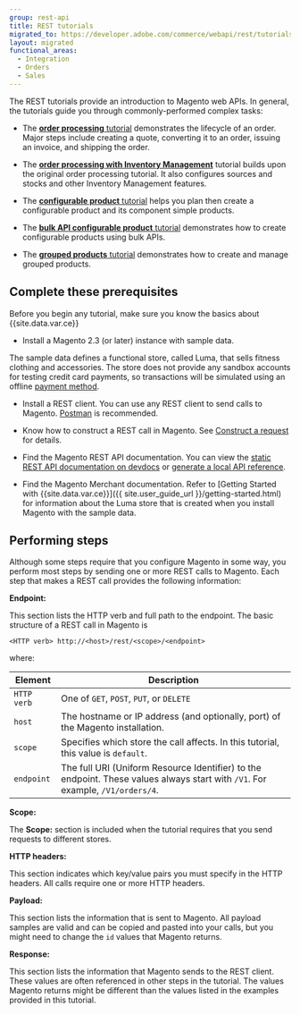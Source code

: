 ```yaml
---
group: rest-api
title: REST tutorials
migrated_to: https://developer.adobe.com/commerce/webapi/rest/tutorials/
layout: migrated
functional_areas:
  - Integration
  - Orders
  - Sales
---
```


The REST tutorials provide an introduction to Magento web APIs. In general, the tutorials guide you through commonly-performed complex tasks:

*  The [**order processing** tutorial](https://developer.adobe.com/commerce/webapi/rest/tutorials/orders/) demonstrates the lifecycle of an order. Major steps include creating a quote, converting it to an order, issuing an invoice, and shipping the order.

*  The [**order processing with Inventory Management**](https://developer.adobe.com/commerce/webapi/rest/tutorials/inventory/index) tutorial builds upon the original order processing tutorial. It also configures sources and stocks and other Inventory Management features.

*  The [**configurable product** tutorial](https://developer.adobe.com/commerce/webapi/rest/tutorials/configurable-product/) helps you plan then create a configurable product and its component simple products.

*  The [**bulk API configurable product** tutorial](https://developer.adobe.com/commerce/webapi/rest/tutorials/bulk-configurable-product/) demonstrates how to create configurable products using bulk APIs.

*  The [**grouped products** tutorial](https://developer.adobe.com/commerce/webapi/rest/tutorials/grouped-product/) demonstrates how to create and manage grouped products.

## Complete these prerequisites

Before you begin any tutorial, make sure you know the basics about {{site.data.var.ce}}

*  Install a Magento 2.3 (or later) instance with sample data.

  The sample data defines a functional store, called Luma, that sells fitness clothing and accessories. The store does not provide any sandbox accounts for testing credit card payments, so transactions will be simulated using an offline [payment method](https://glossary.magento.com/payment-method).

*  Install a REST client. You can use any REST client to send calls to Magento. [Postman](https://www.getpostman.com/) is recommended.

*  Know how to construct a REST call in Magento. See [Construct a request](https://developer.adobe.com/commerce/webapi/get-started/gs-web-api-request) for details.

*  Find the Magento REST API documentation. You can view the [static REST API documentation on devdocs](https://magento.redoc.ly/) or [generate a local API reference](https://developer.adobe.com/commerce/webapi/rest/quick-reference/generate-local).

*  Find the Magento Merchant documentation. Refer to [Getting Started with {{site.data.var.ce}}]({{ site.user_guide_url }}/getting-started.html) for information about the Luma store that is created when you install Magento with the sample data.

## Performing steps

Although some steps require that you configure Magento in some way, you perform most steps by sending one or more REST calls to Magento. Each step that makes a REST call provides the following information:

**Endpoint:**

This section lists the HTTP verb and full path to the endpoint. The basic structure of a REST call in Magento is

`<HTTP verb> http://<host>/rest/<scope>/<endpoint>`

where:

Element | Description
--- | ---
`HTTP verb` | One of `GET`, `POST`, `PUT`, or `DELETE`
`host` | The hostname or IP address (and optionally, port) of the Magento installation.
`scope` | Specifies which store the call affects. In this tutorial, this value is `default`.
`endpoint` | The full URI (Uniform Resource Identifier) to the endpoint. These values always start with `/V1`. For example, `/V1/orders/4`.

**Scope:**

The **Scope:** section is included when the tutorial requires that you send requests to different stores.

**HTTP headers:**

This section indicates which key/value pairs you must specify in the HTTP headers. All calls require one or more HTTP headers.

**Payload:**

This section lists the information that is sent to Magento. All payload samples are valid and can be copied and pasted into your calls, but you might need to change the `id` values that Magento returns.

**Response:**

This section lists the information that Magento sends to the REST client. These values are often referenced in other steps in the tutorial. The values Magento returns might be different than the values listed in the examples provided in this tutorial.
